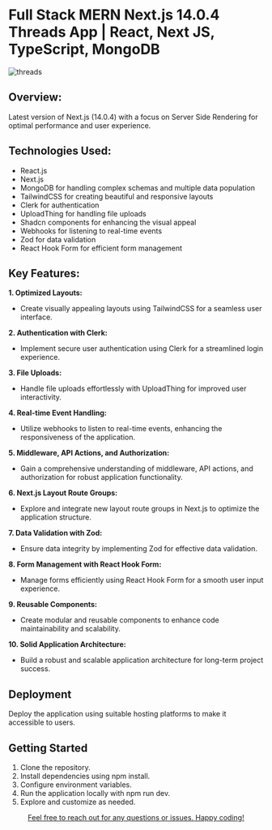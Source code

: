 # Full Stack MERN Next.js 14.0.4 Threads App | React, Next JS, TypeScript, MongoDB

![threads](https://github.com/prakash-s-2210/threads-clone/assets/94909544/4943f50a-598e-49e2-999e-e5b81eabca3e)

## Overview:

Latest version of Next.js (14.0.4) with a focus on Server Side Rendering for optimal performance and user experience.

## Technologies Used:

- React.js
- Next.js
- MongoDB for handling complex schemas and multiple data population
- TailwindCSS for creating beautiful and responsive layouts
- Clerk for authentication
- UploadThing for handling file uploads
- Shadcn components for enhancing the visual appeal
- Webhooks for listening to real-time events
- Zod for data validation
- React Hook Form for efficient form management

## Key Features:

**1. Optimized Layouts:**
   - Create visually appealing layouts using TailwindCSS for a seamless user interface.

**2. Authentication with Clerk:**
   - Implement secure user authentication using Clerk for a streamlined login experience.

**3. File Uploads:**
   - Handle file uploads effortlessly with UploadThing for improved user interactivity.

**4. Real-time Event Handling:**
   - Utilize webhooks to listen to real-time events, enhancing the responsiveness of the 
     application.

**5. Middleware, API Actions, and Authorization:**
   - Gain a comprehensive understanding of middleware, API actions, and authorization for 
     robust application functionality.

**6. Next.js Layout Route Groups:**
   - Explore and integrate new layout route groups in Next.js to optimize the application 
     structure.

**7. Data Validation with Zod:**
   - Ensure data integrity by implementing Zod for effective data validation.

**8. Form Management with React Hook Form:**
   - Manage forms efficiently using React Hook Form for a smooth user input experience.

**9. Reusable Components:**
   - Create modular and reusable components to enhance code maintainability and scalability.

**10. Solid Application Architecture:**
   - Build a robust and scalable application architecture for long-term project success.

## Deployment

Deploy the application using suitable hosting platforms to make it accessible to users.

## Getting Started

1. Clone the repository.
2. Install dependencies using npm install.
3. Configure environment variables.
4. Run the application locally with npm run dev.
5. Explore and customize as needed.

<p align="center">
  <a href="https://www.linkedin.com/in/prakash2210/" target="_blank">
    Feel free to reach out for any questions or issues. Happy coding!
  </a>
</p>


